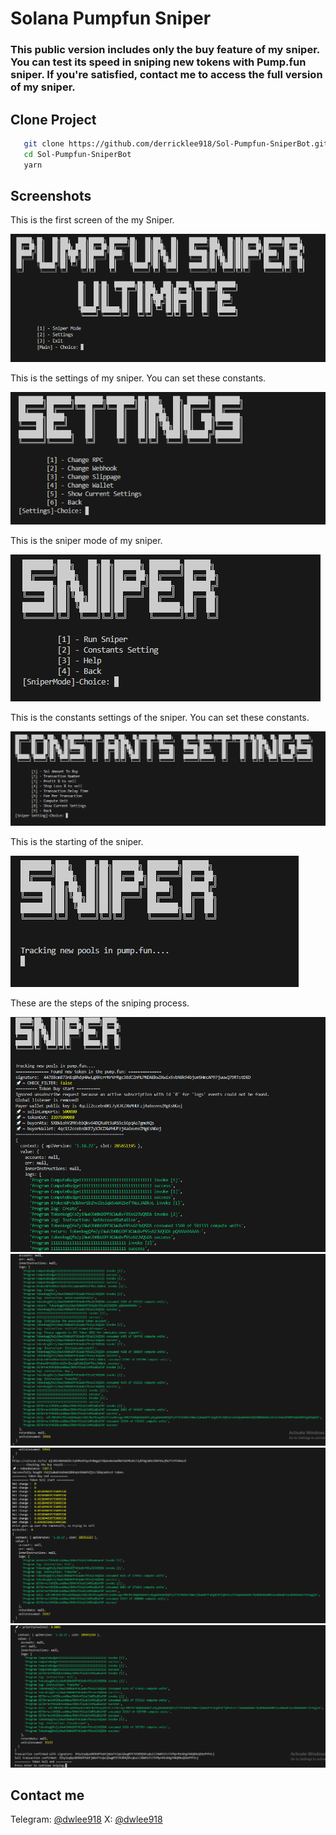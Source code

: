 # Solana Pumpfun Sniper

### This public version includes only the buy feature of my sniper. You can test its speed in sniping new tokens with Pump.fun sniper. If you're satisfied, contact me to access the full version of my sniper.

## Clone Project

```bash
   git clone https://github.com/derricklee918/Sol-Pumpfun-SniperBot.git
   cd Sol-Pumpfun-SniperBot
   yarn
   ```

## Screenshots

<p>This is the first screen of the my Sniper.</p>

![image](./screenshots/1.png)

<p>This is the settings of my sniper.
You can set these constants.</p>

![image](./screenshots/3.png)

<p>This is the sniper mode of my sniper.</p>

![image](./screenshots/2.png)

<p>This is the constants settings of the sniper.
You can set these constants.</p>

![image](./screenshots/4.png)

<p>This is the starting of the sniper.</p>

![image](./screenshots/5.png)

<p>These are the steps of the sniping process.</p>

![image](./screenshots/6.png)
![image](./screenshots/7.png)
![image](./screenshots/8.png)
![image](./screenshots/9.png)


## Contact me
Telegram: [@dwlee918](https://t.me/@dwlee918)
X: [@dwlee918](https://x.com/@dwlee918)
